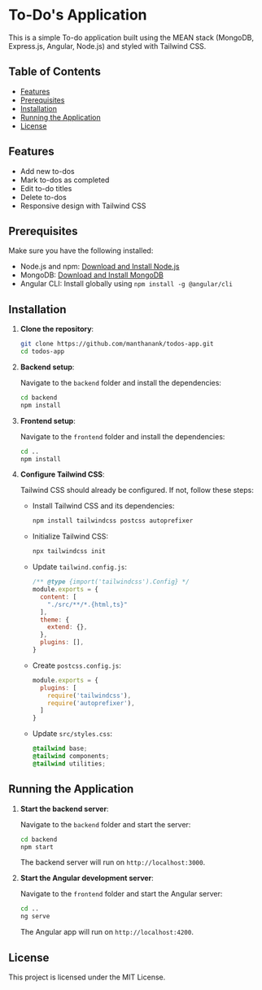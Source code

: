 # To-Do's Application

This is a simple To-do application built using the MEAN stack (MongoDB, Express.js, Angular, Node.js) and styled with Tailwind CSS.

## Table of Contents

- [Features](#features)
- [Prerequisites](#prerequisites)
- [Installation](#installation)
- [Running the Application](#running-the-application)
- [License](#license)

## Features

- Add new to-dos
- Mark to-dos as completed
- Edit to-do titles
- Delete to-dos
- Responsive design with Tailwind CSS

## Prerequisites

Make sure you have the following installed:

- Node.js and npm: [Download and Install Node.js](https://nodejs.org/)
- MongoDB: [Download and Install MongoDB](https://www.mongodb.com/try/download/community)
- Angular CLI: Install globally using `npm install -g @angular/cli`

## Installation

1. **Clone the repository**:

   ```bash
   git clone https://github.com/manthanank/todos-app.git
   cd todos-app
   ```

2. **Backend setup**:

   Navigate to the `backend` folder and install the dependencies:

   ```bash
   cd backend
   npm install
   ```

3. **Frontend setup**:

   Navigate to the `frontend` folder and install the dependencies:

   ```bash
   cd ..
   npm install
   ```

4. **Configure Tailwind CSS**:

   Tailwind CSS should already be configured. If not, follow these steps:

   - Install Tailwind CSS and its dependencies:

     ```bash
     npm install tailwindcss postcss autoprefixer
     ```

   - Initialize Tailwind CSS:

     ```bash
     npx tailwindcss init
     ```

   - Update `tailwind.config.js`:

     ```javascript
     /** @type {import('tailwindcss').Config} */
     module.exports = {
       content: [
         "./src/**/*.{html,ts}"
       ],
       theme: {
         extend: {},
       },
       plugins: [],
     }
     ```

   - Create `postcss.config.js`:

     ```javascript
     module.exports = {
       plugins: [
         require('tailwindcss'),
         require('autoprefixer'),
       ]
     }
     ```

   - Update `src/styles.css`:

     ```css
     @tailwind base;
     @tailwind components;
     @tailwind utilities;
     ```

## Running the Application

1. **Start the backend server**:

   Navigate to the `backend` folder and start the server:

   ```bash
   cd backend
   npm start
   ```

   The backend server will run on `http://localhost:3000`.

2. **Start the Angular development server**:

   Navigate to the `frontend` folder and start the Angular server:

   ```bash
   cd ..
   ng serve
   ```

   The Angular app will run on `http://localhost:4200`.

## License

This project is licensed under the MIT License.

